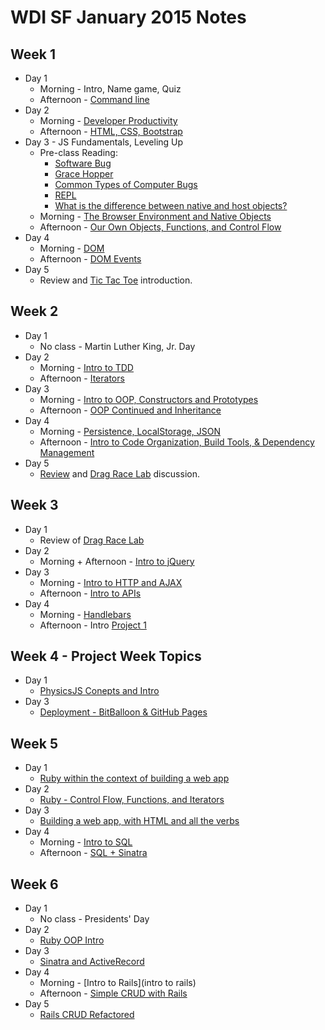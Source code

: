 WDI SF January 2015 Notes
=========================

Week 1
------
* Day 1
    * Morning - Intro, Name game, Quiz
    * Afternoon - [Command line](command_line/)
* Day 2
    * Morning - [Developer Productivity](developer_productivity/)
    * Afternoon - [HTML, CSS, Bootstrap](html_css_bootstrap/)
* Day 3 - JS Fundamentals, Leveling Up 
    * Pre-class Reading:
      * [Software Bug](http://en.wikipedia.org/wiki/Software_bug)
      * [Grace Hopper](http://en.wikipedia.org/wiki/Grace_Hopper)
      * [Common Types of Computer Bugs](http://en.wikipedia.org/wiki/Software_bug#Common_types_of_computer_bugs)
      * [REPL](http://en.wikipedia.org/wiki/Read%E2%80%93eval%E2%80%93print_loop)
      * [What is the difference between native and host objects?](http://stackoverflow.com/questions/7614317/what-is-the-difference-between-native-objects-and-host-objects)
    * Morning - [The Browser Environment and Native Objects](js/browser_environment_and_some_native_objects.md)
    * Afternoon - [Our Own Objects, Functions, and Control Flow](js/our_own_objects_functions_and_control_flow.md)
* Day 4
    * Morning - [DOM](dom/)
    * Afternoon - [DOM Events](dom/events.md)
* Day 5
    * Review and [Tic Tac Toe](https://github.com/wdi-sf-jan/TicTacToe-Lab) introduction.

Week 2
------
* Day 1
    * No class - Martin Luther King, Jr.  Day
* Day 2
    * Morning - [Intro to TDD](tdd/intro.md)
    * Afternoon - [Iterators](js_iterators/)
* Day 3
    * Morning - [Intro to OOP, Constructors and Prototypes](constructors_prototypes)
    * Afternoon - [OOP Continued and Inheritance](inheritance_javascript)
* Day 4
    * Morning - [Persistence, LocalStorage, JSON](local_storage_json)
    * Afternoon - [Intro to Code Organization, Build Tools, & Dependency Management](js/code_organization_intro.md)
* Day 5
    * [Review](https://github.com/wdi-sf-jan/week2_review) and [Drag Race Lab](https://github.com/wdi-sf-jan/drag-race) discussion.

Week 3
------
* Day 1
	* Review of [Drag Race Lab](https://github.com/wdi-sf-jan/drag-race)
* Day 2
	* Morning + Afternoon - [Intro to jQuery](jquery_intro)
* Day 3
	* Morning - [Intro to HTTP and AJAX](intro_to_http_ajax/)
	* Afternoon - [Intro to APIs](intro_to_apis/)
* Day 4
    * Morning - [Handlebars](handlebars/)
    * Afternoon - Intro [Project 1](https://github.com/wdi-sf-jan/project-1-specs)

Week 4 - Project Week Topics
------
* Day 1
	* [PhysicsJS Conepts and Intro](physicsjs/)
* Day 3
    * [Deployment - BitBalloon & GitHub Pages](git_branch_pages/)


Week 5
------
* Day 1
	* [Ruby within the context of building a web app](ruby_and_sinatra/)
* Day 2
    * [Ruby - Control Flow, Functions, and Iterators](ruby_and_iterators/)
* Day 3
    * [Building a web app, with HTML and all the verbs](ruby_and_sinatra/full_crud.md)
* Day 4
    * Morning - [Intro to SQL](sql/)
    * Afternoon - [SQL + Sinatra](sql_joins_sinatra)

Week 6
------
* Day 1
    * No class - Presidents' Day
* Day 2
    * [Ruby OOP Intro](ruby_oop/)
* Day 3
    * [Sinatra and ActiveRecord](active_record_sinatra/)
* Day 4
    * Morning - [Intro to Rails](intro to rails)
    * Afternoon - [Simple CRUD with Rails ](rails_CRUD)
* Day 5
    * [Rails CRUD Refactored](rails_crud_refactor/)
